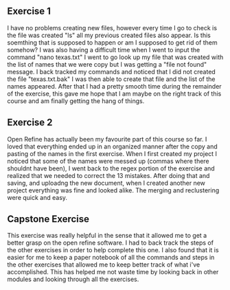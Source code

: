 
## Exercise 1 ##
I have no problems creating new files, however every time I go to check is the file was created "ls" all my previous created files also appear. Is this soemthing that is supposed to happen or am I supposed to get rid of them somehow? 
I was also having a difficult time when I went to input the command "nano texas.txt" I went to go look up my file that was created with the list of names that we were copy but I was getting a "file not found" message. I back tracked my commands and noticed that I did not created the file "texas.txt.bak" I was then able to create that file and the list of the names appeared.
After that I had a pretty smooth time during the remainder of the exercise, this gave me hope that I am maybe on the right track of this course and am finally getting the hang of things.

## Exercise 2 ##
Open Refine has actually been my favourite part of this course so far. I loved that everything ended up in an organized manner after the copy and pasting of the names in the first exercise. When I first created my project I noticed that some of the names were messed up (commas where there shouldnt have been), I went back to the regex portion of the exercise and realized that we needed to correct the 13 mistakes. 
After doing that and saving, and uploadng the new document, when I created another new project everything was fine and looked alike. The merging and reclustering were quick and easy. 

## Capstone Exercise ##
This exercise was really helpful in the sense that it allowed me to get a better grasp on the open refine software. I had to back track the steps of the other exercises in order to help complete this one. I also found that it is easier for me to keep a paper notebook of all the commands and steps in the other exercises that allowed me to keep better track of what i've accomplished. This has helped me not waste time by looking back in other modules and looking through all the exercises. 
